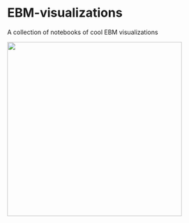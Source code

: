 # EBM-visualizations
A collection of notebooks of cool EBM visualizations

<img src="https://i.giphy.com/media/tu4Ng4sSedG7hHzgl2/giphy.webp" width=400px>
